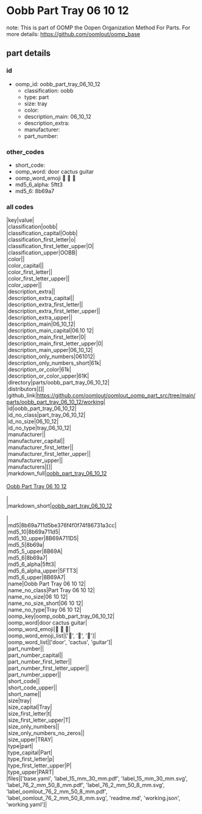 # Oobb Part Tray 06 10 12  

note: This is part of OOMP the Oopen Organization Method For Parts. For more details: https://github.com/oomlout/oomp_base

##  part details





### id
* oomp_id: oobb_part_tray_06_10_12
  * classification: oobb
  * type: part
  * size: tray
  * color: 
  * description_main: 06_10_12
  * description_extra: 
  * manufacturer: 
  * part_number: 

### other_codes
* short_code: 
* oomp_word: door cactus guitar
* oomp_word_emoji :door: :cactus: :guitar:
* md5_6_alpha: 5ftt3
* md5_6: 8b69a7

### all codes 
|key|value|  
|classification|oobb|  
|classification_capital|Oobb|  
|classification_first_letter|o|  
|classification_first_letter_upper|O|  
|classification_upper|OOBB|  
|color||  
|color_capital||  
|color_first_letter||  
|color_first_letter_upper||  
|color_upper||  
|description_extra||  
|description_extra_capital||  
|description_extra_first_letter||  
|description_extra_first_letter_upper||  
|description_extra_upper||  
|description_main|06_10_12|  
|description_main_capital|06.10 12|  
|description_main_first_letter|0|  
|description_main_first_letter_upper|0|  
|description_main_upper|06_10_12|  
|description_only_numbers|061012|  
|description_only_numbers_short|61k|  
|description_or_color|61k|  
|description_or_color_upper|61K|  
|directory|parts/oobb_part_tray_06_10_12|  
|distributors|[]|  
|github_link|https://github.com/oomlout/oomlout_oomp_part_src/tree/main/parts/oobb_part_tray_06_10_12/working|  
|id|oobb_part_tray_06_10_12|  
|id_no_class|part_tray_06_10_12|  
|id_no_size|06_10_12|  
|id_no_type|tray_06_10_12|  
|manufacturer||  
|manufacturer_capital||  
|manufacturer_first_letter||  
|manufacturer_first_letter_upper||  
|manufacturer_upper||  
|manufacturers|[]|  
|markdown_full|[oobb_part_tray_06_10_12](https://github.com/oomlout/oomlout_oomp_part_src/tree/main/parts/oobb_part_tray_06_10_12/working)<br>[](https://github.com/oomlout/oomlout_oomp_part_src/tree/main/parts/oobb_part_tray_06_10_12/working)<br>[Oobb Part Tray 06 10 12](https://github.com/oomlout/oomlout_oomp_part_src/tree/main/parts/oobb_part_tray_06_10_12/working)<br><br>|  
|markdown_short|[oobb_part_tray_06_10_12](https://github.com/oomlout/oomlout_oomp_part_src/tree/main/parts/oobb_part_tray_06_10_12/working)<br><br>|  
|md5|8b69a711d5be376f4f0f74f86731a3cc|  
|md5_10|8b69a711d5|  
|md5_10_upper|8B69A711D5|  
|md5_5|8b69a|  
|md5_5_upper|8B69A|  
|md5_6|8b69a7|  
|md5_6_alpha|5ftt3|  
|md5_6_alpha_upper|5FTT3|  
|md5_6_upper|8B69A7|  
|name|Oobb Part Tray 06 10 12|  
|name_no_class|Part Tray 06 10 12|  
|name_no_size|06 10 12|  
|name_no_size_short|06 10 12|  
|name_no_type|Tray 06 10 12|  
|oomp_key|oomp_oobb_part_tray_06_10_12|  
|oomp_word|door cactus guitar|  
|oomp_word_emoji|:door: :cactus: :guitar:|  
|oomp_word_emoji_list|[':door:', ':cactus:', ':guitar:']|  
|oomp_word_list|['door', 'cactus', 'guitar']|  
|part_number||  
|part_number_capital||  
|part_number_first_letter||  
|part_number_first_letter_upper||  
|part_number_upper||  
|short_code||  
|short_code_upper||  
|short_name||  
|size|tray|  
|size_capital|Tray|  
|size_first_letter|t|  
|size_first_letter_upper|T|  
|size_only_numbers||  
|size_only_numbers_no_zeros||  
|size_upper|TRAY|  
|type|part|  
|type_capital|Part|  
|type_first_letter|p|  
|type_first_letter_upper|P|  
|type_upper|PART|  
|files|['base.yaml', 'label_15_mm_30_mm.pdf', 'label_15_mm_30_mm.svg', 'label_76_2_mm_50_8_mm.pdf', 'label_76_2_mm_50_8_mm.svg', 'label_oomlout_76_2_mm_50_8_mm.pdf', 'label_oomlout_76_2_mm_50_8_mm.svg', 'readme.md', 'working.json', 'working.yaml']|  
